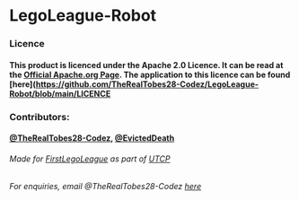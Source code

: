 # LegoLeague-Robot

### Licence

#### This product is licenced under the Apache 2.0 Licence. It can be read at the [Official Apache.org Page](https://www.apache.org/licenses/LICENSE-2.0). The application to this licence can be found [here](https://github.com/TheRealTobes28-Codez/LegoLeague-Robot/blob/main/LICENCE
### Contributors:

#### [@TheRealTobes28-Codez](https://linktr.ee/Tobez), [@EvictedDeath](https://github.com)


###### Made for [FirstLegoLeague](https://www.firstlegoleague.org/) as part of [UTCP](https://utcportsmouth.org)

###### For enquiries, email @TheRealTobes28-Codez [here](mailto:admin@tobestech.com)